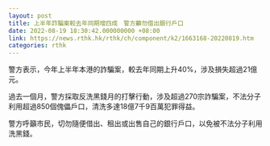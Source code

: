 ```yaml
---
layout: post
title: 上半年詐騙案較去年同期增四成　警方籲勿借出銀行戶口
date: 2022-08-19 18:30:42.000000000 +08:00
link: https://news.rthk.hk/rthk/ch/component/k2/1663168-20220819.htm
categories: rthk
---
```


警方表示，今年上半年本港的詐騙案，較去年同期上升40%，涉及損失超過21億元。

過去一個月，警方採取反洗黑錢月的打擊行動，涉及超過270宗詐騙案，不法分子利用超過850個傀儡戶口，清洗多達18億7千9百萬犯罪得益。

警方呼籲市民，切勿隨便借出、租出或出售自己的銀行戶口，以免被不法分子利用洗黑錢。
